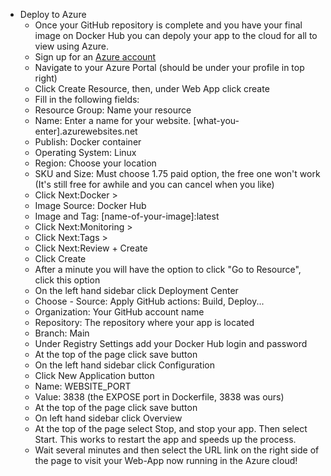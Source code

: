 - Deploy to Azure
  - Once your GitHub repository is complete and you have your final image on Docker Hub you can depoly your app to the cloud for all to view using Azure. 
  - Sign up for an [Azure account](azure.com)
  - Navigate to your Azure Portal (should be under your profile in top right)
  - Click Create Resource, then, under Web App click create
  - Fill in the following fields:
  - Resource Group: Name your resource
  - Name: Enter a name for your website. [what-you-enter].azurewebsites.net
  - Publish: Docker container
  - Operating System: Linux
  - Region: Choose your location
  - SKU and Size: Must choose 1.75 paid option, the free one won't work (It's still free for awhile and you can cancel when you like)
  - Click Next:Docker >
  - Image Source: Docker Hub
  - Image and Tag: [name-of-your-image]:latest
  - Click Next:Monitoring >
  - Click Next:Tags >
  - Click Next:Review + Create
  - Click Create
  - After a minute you will have the option to click "Go to Resource", click this option
  - On the left hand sidebar click Deployment Center
  - Choose - Source: Apply GitHub actions: Build, Deploy...
  - Organization: Your GitHub account name
  - Repository: The repository where your app is located
  - Branch: Main
  - Under Registry Settings add your Docker Hub login and password
  - At the top of the page click save button
  - On the left hand sidebar click Configuration
  - Click New Application button
  - Name: WEBSITE_PORT
  - Value: 3838 (the EXPOSE port in Dockerfile, 3838 was ours)
  - At the top of the page click save button
  - On left hand sidebar click Overview
  - At the top of the page select Stop, and stop your app. Then select Start. This works to restart the app and speeds up the process.
  - Wait several minutes and then select the URL link on the right side of the page to visit your Web-App now running in the Azure cloud!
